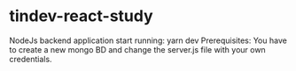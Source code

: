 # tindev-react-study

NodeJs backend application
start running: yarn dev
Prerequisites: You have to create a new mongo BD and change the server.js file with your own credentials.
